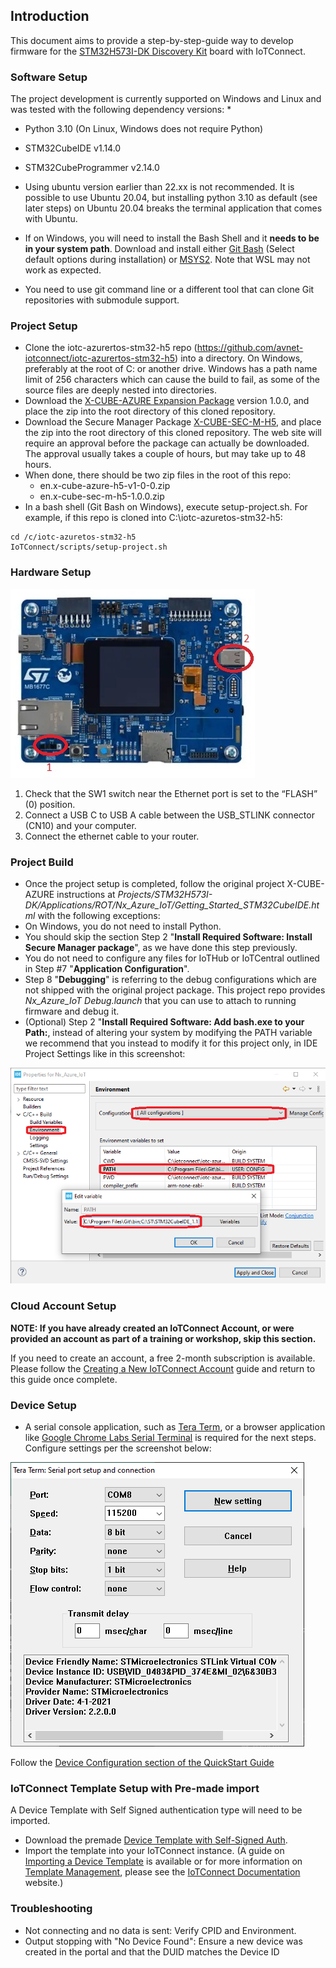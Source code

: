 ## Introduction

This document aims to provide a step-by-step-guide way to develop firmware for the
[STM32H573I-DK Discovery Kit](https://www.st.com/en/evaluation-tools/stm32h573i-dk.html) 
board with IoTConnect.

### Software Setup

The project development is currently supported on Windows and Linux and was tested with the following dependency versions:
* 
* Python 3.10 (On Linux, Windows does not require Python)
* STM32CubeIDE v1.14.0
* STM32CubeProgrammer v2.14.0
* Using ubuntu version earlier than 22.xx is not recommended.
It is possible to use Ubuntu 20.04, but installing python 3.10 as default (see later steps)
on Ubuntu 20.04 breaks the terminal application that comes with Ubuntu.

* If on Windows, you will need to install the Bash Shell and it **needs to be in your system path**.
Download and install either [Git Bash](https://git-scm.com/downloads) (Select default options during installation) 
or [MSYS2](https://www.msys2.org/). Note that WSL may not work as expected.
* You need to use git command line or a different tool that can clone Git repositories with submodule support.

### Project Setup

* Clone the iotc-azurertos-stm32-h5 repo (https://github.com/avnet-iotconnect/iotc-azurertos-stm32-h5)
into a directory. On Windows, preferably at the root of C: or another drive.
Windows has a path name limit of 256 characters which can cause the build to fail,
as some of the source files are deeply nested into directories.
* Download the [X-CUBE-AZURE Expansion Package](https://www.st.com/en/embedded-software/x-cube-azure-h5.html) version 1.0.0, 
and place the zip into the root directory of this cloned repository.
* Download the Secure Manager Package [X-CUBE-SEC-M-H5](https://www.st.com/en/embedded-software/stm32trustee-sm.html), 
and place the zip into the root directory of this cloned repository. 
The web site will require an approval before the package can actually be downloaded.
The approval usually takes a couple of hours, but may take up to 48 hours.
* When done, there should be two zip files in the root of this repo:
  * en.x-cube-azure-h5-v1-0-0.zip 
  * en.x-cube-sec-m-h5-1.0.0.zip
* In a bash shell (Git Bash on Windows), execute setup-project.sh. For example, if this repo is cloned into
C:\iotc-azuretos-stm32-h5:

```shell
cd /c/iotc-azuretos-stm32-h5
IoTConnect/scripts/setup-project.sh 
```

### Hardware Setup

![STM32H573I-DK.jp](media/STM32H573I-DK-layout.jpg)

1. Check that the SW1 switch near the Ethernet port is set to the “FLASH” (0) position.
2. Connect a USB C to USB A cable between the USB_STLINK connector (CN10) and your computer.
3. Connect the ethernet cable to your router.

### Project Build

* Once the project setup is completed, follow the original project X-CUBE-AZURE instructions at
*Projects/STM32H573I-DK/Applications/ROT/Nx_Azure_IoT/Getting_Started_STM32CubeIDE.html* 
with the following exceptions:
* On Windows, you do not need to install Python.
* You should skip the section Step 2 "**Install Required Software: Install Secure Manager package**", as we have done this step previously.
* You do not need to configure any files for IoTHub or IoTCentral outlined in Step #7 "**Application Configuration**".
* Step 8 "**Debugging**" is referring to the debug configurations which are not shipped with the original project package.
This project repo provides *Nx_Azure_IoT Debug.launch* that you can use to attach to running firmware and debug it.
* (Optional) Step 2 "**Install Required Software: Add bash.exe to your Path:**, instead of altering your system
by modifying the PATH variable we recommend that you instead to modify it for this project only, 
in IDE Project Settings like in this screenshot:

![Environment Settings](media/env-configuration-windows.png "Environment Settings")

### Cloud Account Setup

**NOTE: If you have already created an IoTConnect Account, or were provided an account as part of a training or workshop, skip this section.**

If you need to create an account, a free 2-month subscription is available.
Please follow the 
[Creating a New IoTConnect Account](https://github.com/avnet-iotconnect/avnet-iotconnect.github.io/blob/main/documentation/iotconnect/subscription/subscription.md)
guide and return to this guide once complete.

### Device Setup

* A serial console application, such as [Tera Term](https://ttssh2.osdn.jp/index.html.en),
 or a browser application like [Google Chrome Labs Serial Terminal](https://googlechromelabs.github.io/serial-terminal/)
 is required for the next steps. 
 Configure settings per the screenshot below:

![Tera Term Serial Settings](media/teraterm-settings.png "Tera Term Serial Settings")

Follow the [Device Configuration section of the QuickStart Guide](QUICKSTART.md#device-configuration)

### IoTConnect Template Setup with Pre-made import
A Device Template with Self Signed authentication type will need to be imported.
* Download the premade [Device Template with Self-Signed Auth](templates/device/stm32h5-self-signed-template.json).
* Import the template into your IoTConnect instance. (A guide on [Importing a Device Template](https://github.com/avnet-iotconnect/avnet-iotconnect.github.io/blob/main/documentation/iotconnect/import_device_template.md) is available or for more information on [Template Management](https://docs.iotconnect.io/iotconnect/user-manuals/devices/template-management/), please see the [IoTConnect Documentation](https://iotconnect.io) website.)

### Troubleshooting
* Not connecting and no data is sent:  Verify CPID and  Environment.
* Output stopping with "No Device Found":  Ensure a new device was created in the portal and that the DUID matches the Device ID
